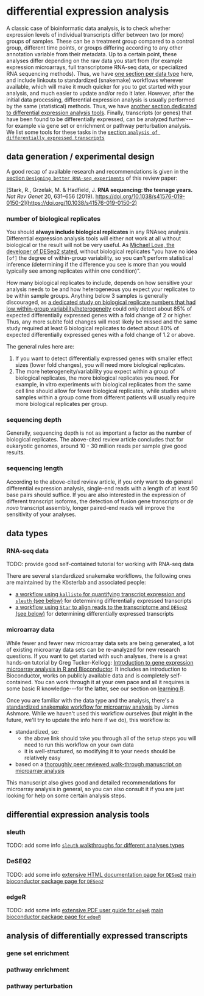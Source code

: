 # differential expression analysis

A classic case of bioinformatic data analysis, is to check whether expression levels of individual transcripts differ between two (or more) groups of samples.
These can be a treatment group compared to a control group, different time points, or groups differing according to any other annotation variable from their metadata.
Up to a certain point, these analyses differ depending on the raw data you start from (for example expression microarrays, full transcriptome RNA-seq data, or specialized RNA sequencing methods).
Thus, we have [one section per data type](#data-types) here, and include linkouts to standardized (snakemake) workflows wherever available, which will make it much quicker for you to get started with your analysis, and much easier to update and/or redo it later.
However, after the initial data processing, differential expression analysis is usually performed by the same (statistical) methods.
Thus, we have [another section dedicated to differential expression analysis tools](#differential-expression-analysis-tools).
Finally, transcripts (or genes) that have been found to be differentially expressed, can be analyzed further---for example via gene set or enrichment or pathway perturbation analysis.
We list some tools for these tasks in the [section `analysis of differentially expressed transcripts`](#analysis-of-differentially-expressed-transcripts)

## data generation / experimental design

A good recap of available research and recommendations is given in the [section `Designing better RNA-seq experiments`](https://www.nature.com/articles/s41576-019-0150-2#Sec13) of this review paper:

[Stark, R., Grzelak, M. & Hadfield, J. **RNA sequencing: the teenage years.** *Nat Rev Genet* 20, 631–656 (2019). https://doi.org/10.1038/s41576-019-0150-2](https://doi.org/10.1038/s41576-019-0150-2)

### number of biological replicates

You should **always include biological replicates** in any RNAseq analysis.
Differential expression analysis tools will either not work at all without biological or the result will not be very useful.
As [Michael Love, the developer of DESeq2 stated]((https://support.bioconductor.org/p/95714/#95717)), without biological replicates "you have no idea `[of]` the degree of within-group variability, so you can't perform statistical inference (determining if the difference you see is more than you would typically see among replicates within one condition)".

How many biological replicates to include, depends on how sensitive your analysis needs to be and how heterogeneous you expect your replicates to be within sample groups.
Anything below 3 samples is generally discouraged, as [a dedicated study on biological replicate numbers that had low within-group variability/heterogeneity](https://doi.org/10.1261%2Frna.053959.115) could only detect about 85% of expected differentially expressed genes with a fold change of 2 or higher.
Thus, any more sublte fold changes will most likely be missed and the same study required at least 6 biological replicates to detect about 80% of expected differentially expressed genes with a fold change of 1.2 or above.

The general rules here are:

1. If you want to detect differentially expressed genes with smaller effect sizes (lower fold changes), you will need more biological replicates.
2. The more heterogeneity/variability you expect within a group of biological replicates, the more biological replicates you need.
   For example, in vitro experiments with biological replicates from the same cell line should allow for fewer biological replicates, while studies where samples within a group come from different patients will usually require more biological replicates per group.

### sequencing depth

Generally, sequencing depth is not as important a factor as the number of biological replicates.
The above-cited review article concludes that for eukaryotic genomes, around 10 - 30 million reads per sample give good results.

### sequencing length

According to the above-cited review article, if you only want to do general differential expression analysis, single-end reads with a length of at least 50 base pairs should suffice.
If you are also interested in the expression of different transcript isoforms, the detection of fusion gene transcripts or *de novo* transcript assembly, longer paired-end reads will improve the sensitivity of your analyses. 

## data types

### RNA-seq data

TODO: provide good self-contained tutorial for working with RNA-seq data

There are several standardized snakemake workflows, the following ones are maintained by the Kösterlab and associated people: 
* [a workflow using `kallisto` for quantifying transcript expression and `sleuth` (see below)](https://snakemake.github.io/snakemake-workflow-catalog/?usage=snakemake-workflows/rna-seq-kallisto-sleuth) for determining differentially expressed transcripts
* [a workflow using `Star` to align reads to the transcriptome and `DESeq2` (see below)](https://snakemake.github.io/snakemake-workflow-catalog/?usage=snakemake-workflows/rna-seq-star-deseq2) for determining differentially expressed transcripts

### microarray data

While fewer and fewer new microarray data sets are being generated, a lot of existing microarray data sets can be re-analyzed for new research questions.
If you want to get started with such analyses, there is a great hands-on tutorial by Greg Tucker-Kellogg: [Introduction to gene expression microarray analysis in R and Bioconductor](https://gtk-teaching.github.io/Microarrays-R/).
It includes an introduction to Bioconductor, works on publicly available data and is completely self-contained.
You can work through it at your own pace and all it requires is some basic R knowledge---for the latter, see our section on [learning R](../languages/r.md#learning-programming-with-r).

Once you are familiar with the data type and the analysis, there's a [standardized snakemake workflow for microarray analysis](https://snakemake.github.io/snakemake-workflow-catalog/?usage=zifornd/arrays) by James Ashmore.
While we haven't used this workflow ourselves (but might in the future, we'll try to update the info here if we do), this workflow is:
* standardized, so:
  * the above link should take you through all of the setup steps you will need to run this workflow on your own data
  * it is well-structured, so modifying it to your needs should be relatively easy
* based on a [thoroughly peer reviewed walk-through manuscript on microarray analysis](https://doi.org/10.12688/f1000research.8967.2)

This manuscript also gives good and detailed recommendations for microarray analysis in general, so you can also consult it if you are just looking for help on some certain analysis steps.


## differential expression analysis tools

### sleuth

TODO: add some info
[`sleuth` walkthroughs for different analyses types](https://pachterlab.github.io/sleuth/walkthroughs)

### DeSEQ2

TODO: add some info
[extensive HTML documentation page for `DESeq2`](https://bioconductor.org/packages/release/bioc/vignettes/DESeq2/inst/doc/DESeq2.html)
[main bioconductor package page for `DESeq2`](https://bioconductor.org/packages/release/bioc/html/DESeq2.html)

### edgeR

TODO: add some info
[extensive PDF user guide for `edgeR`](https://bioconductor.org/packages/release/bioc/vignettes/edgeR/inst/doc/edgeRUsersGuide.pdf)
[main bioconductor package page for `edgeR`](https://bioconductor.org/packages/release/bioc/html/edgeR.html)

## analysis of differentially expressed transcripts

### gene set enrichment

### pathway enrichment

### pathway perturbation
